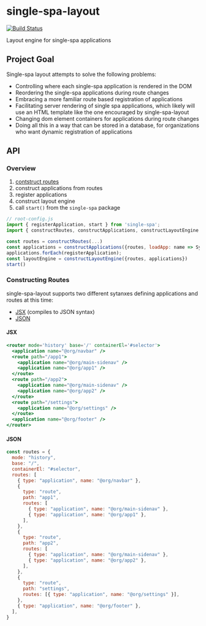 # single-spa-layout

[![Build Status](https://travis-ci.com/single-spa/single-spa-layout.svg?branch=master)](https://travis-ci.com/single-spa/single-spa-layout)

Layout engine for single-spa applications

## Project Goal
Single-spa layout attempts to solve the following problems:
- Controlling where each single-spa application is rendered in the DOM
- Reordering the single-spa applications during route changes
- Embracing a more familiar route based registration of applications
- Facilitating server rendering of single spa applications, which likely will use an HTML template like the one encouraged by single-spa-layout
- Changing dom element containers for applications during route changes
- Doing all this in a way that can be stored in a database, for organizations who want dynamic registration of applications

## API

### Overview
1. [contstruct routes](#Constructing-Routes)
2. construct applications from routes
3. register applications
4. construct layout engine
5. call `start()` from the `single-spa` package
```js
// root-config.js
import { registerApplication, start } from 'single-spa';
import { constructRoutes, constructApplications, constructLayoutEngine } from 'single-spa-layout';

const routes = constructRoutes(...)
const applications = constructApplications({routes, loadApp: name => System.import(name)})
applications.forEach(registerApplication);
const layoutEngine = constructLayoutEngine({routes, applications})
start()
```


### Constructing Routes
single-spa-layout supports two different sytanxes defining applications and routes at this time:
- [JSX](#JSX) (compiles to JSON syntax)
- [JSON](#JSON)

#### JSX
```jsx
<router mode='history' base='/' containerEl='#selector'>
  <application name="@org/navbar" />
  <route path="/app1">
    <application name="@org/main-sidenav" />
    <application name="@org/app1" />
  </route>
  <route path="/app2">
    <application name="@org/main-sidenav" />
    <application name="@org/app2" />
  </route>
  <route path="/settings">
    <application name="@org/settings" />
  </route>
  <application name="@org/footer" />
</router>
```

#### JSON
```js
const routes = {
  mode: "history",
  base: "/",
  containerEl: "#selector",
  routes: [
    { type: "application", name: "@org/navbar" },
    {
      type: "route",
      path: "app1",
      routes: [
        { type: "application", name: "@org/main-sidenav" },
        { type: "application", name: "@org/app1" },
      ],
    },
    {
      type: "route",
      path: "app2",
      routes: [
        { type: "application", name: "@org/main-sidenav" },
        { type: "application", name: "@org/app2" },
      ],
    },
    {
      type: "route",
      path: "settings",
      routes: [{ type: "application", name: "@org/settings" }],
    },
    { type: "application", name: "@org/footer" },
  ],
}
```
